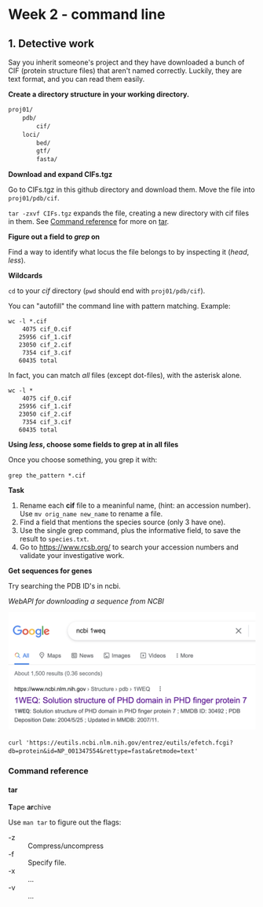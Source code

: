 # Week 2 - command line

## 1. Detective work

Say you inherit someone's project and they have downloaded a bunch of CIF (protein structure files) that aren't named correctly. Luckily, they are text format, and you can read them easily.

**Create a directory structure in your working directory.**

```bash
proj01/
	pdb/
		cif/
	loci/
		bed/
		gtf/
		fasta/

```

**Download and expand CIFs.tgz**

Go to CIFs.tgz in this github directory and download them. Move the file into `proj01/pdb/cif`.

`tar -zxvf CIFs.tgz` expands the file, creating a new directory with cif files in them. See [Command reference](https://github.com/Colorado-State-University-CMB/Intro-to-qCMB-2022/edit/main/Module_6_CommandLine/week2/README.md#command-reference) for more on [tar](https://github.com/Colorado-State-University-CMB/Intro-to-qCMB-2022/edit/main/Module_6_CommandLine/week2/README.md#tar).

**Figure out a field to *grep* on**

Find a way to identify what locus the file belongs to by inspecting it (*head*, *less*).

**Wildcards**

`cd` to your *cif* directory (`pwd` should end with `proj01/pdb/cif`).

You can "autofill" the command line with pattern matching. Example:

```
wc -l *.cif
    4075 cif_0.cif
   25956 cif_1.cif
   23050 cif_2.cif
    7354 cif_3.cif
   60435 total
```

In fact, you can match _all_ files (except dot-files), with the asterisk alone.

```
wc -l *
    4075 cif_0.cif
   25956 cif_1.cif
   23050 cif_2.cif
    7354 cif_3.cif
   60435 total
```

**Using *less*, choose some fields to grep at in all files**

Once you choose something, you grep it with:

`grep the_pattern *.cif`

**Task**
  1. Rename each **cif** file to a meaninful name, (hint: an accession number). Use `mv orig_name new_name` to rename a file.
  2. Find a field that mentions the species source (only 3 have one).
  3. Use the single grep command, plus the informative field, to save the result to `species.txt`.
  4. Go to https://www.rcsb.org/ to search your accession numbers and validate your investigative work.

**Get sequences for genes**

Try searching the PDB ID's in ncbi. 

*WebAPI for downloading a sequence from NCBI*


![google pdb](/Module_6_CommandLine/week2/images/google.png)

```curl 'https://eutils.ncbi.nlm.nih.gov/entrez/eutils/efetch.fcgi?db=protein&id=NP_001347554&rettype=fasta&retmode=text'```

### Command reference

#### tar 

**T**ape **ar**chive

Use `man tar` to figure out the flags:
<dl>
  <dt>-z</dt>
  <dd>Compress/uncompress</dd>
  <dt>-f</dt>
  <dd>Specify file.</dd>
  <dt>-x</dt>
  <dd>...</dd>
  <dt>-v</dt>
  <dd>...</dd>
<dl>
